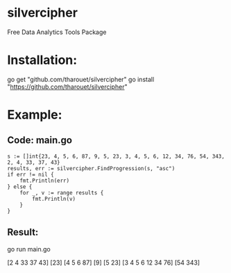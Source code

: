 # silvercipher
Free Data Analytics Tools Package


<h1>Installation:</h1>
	
go get "github.com/tharouet/silvercipher"
go install "https://github.com/tharouet/silvercipher"


<h1>Example:</h1>
<h2>Code: main.go </h2>
<div>


	s := []int{23, 4, 5, 6, 87, 9, 5, 23, 3, 4, 5, 6, 12, 34, 76, 54, 343, 2, 4, 33, 37, 43}
	results, err := silvercipher.FindProgression(s, "asc")
	if err != nil {
		fmt.Println(err)
	} else {
		for _, v := range results {
			fmt.Println(v)
		}
	}


<h2>Result:</h2>

go run main.go 

[2 4 33 37 43]
[23]
[4 5 6 87]
[9]
[5 23]
[3 4 5 6 12 34 76]
[54 343]
